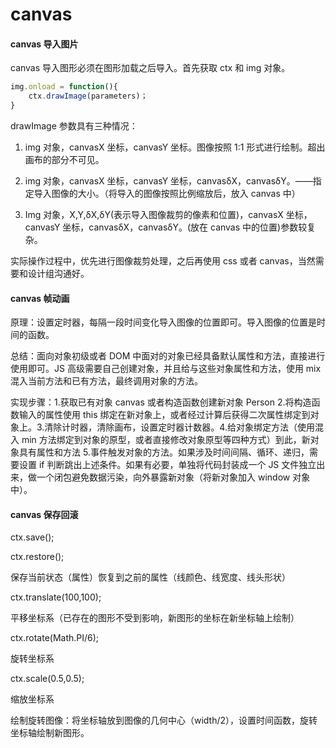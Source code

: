 # canvas

#### canvas 导入图片

canvas 导入图形必须在图形加载之后导入。首先获取 ctx 和 img 对象。

```js
img.onload = function(){
	ctx.drawImage(parameters)；
}
```

drawImage 参数具有三种情况：

1. img 对象，canvasX 坐标，canvasY 坐标。图像按照 1:1 形式进行绘制。超出画布的部分不可见。

2. img 对象，canvasX 坐标，canvasY 坐标，canvasδX，canvasδY。——指定导入图像的大小。（将导入的图像按照比例缩放后，放入 canvas 中）

3. Img 对象，X,Y,δX,δY(表示导入图像裁剪的像素和位置)，canvasX 坐标，canvasY 坐标，canvasδX，canvasδY。(放在 canvas 中的位置)参数较复杂。

实际操作过程中，优先进行图像裁剪处理，之后再使用 css 或者 canvas，当然需要和设计组沟通好。

#### canvas 帧动画

原理：设置定时器，每隔一段时间变化导入图像的位置即可。导入图像的位置是时间的函数。

总结：面向对象初级或者 DOM 中面对的对象已经具备默认属性和方法，直接进行使用即可。JS 高级需要自己创建对象，并且给与这些对象属性和方法，使用 mix 混入当前方法和已有方法，最终调用对象的方法。

实现步骤：1.获取已有对象 canvas 或者构造函数创建新对象 Person 2.将构造函数输入的属性使用 this 绑定在新对象上，或者经过计算后获得二次属性绑定到对象上。3.清除计时器，清除画布，设置定时器计数器。4.给对象绑定方法（使用混入 min 方法绑定到对象的原型，或者直接修改对象原型等四种方式）到此，新对象具有属性和方法 5.事件触发对象的方法。如果涉及时间间隔、循环、递归，需要设置 if 判断跳出上述条件。如果有必要，单独将代码封装成一个 JS 文件独立出来，做一个闭包避免数据污染，向外暴露新对象（将新对象加入 window 对象中）。

#### canvas 保存回滚

ctx.save();

ctx.restore();

保存当前状态（属性）恢复到之前的属性（线颜色、线宽度、线头形状）

ctx.translate(100,100);

平移坐标系（已存在的图形不受到影响，新图形的坐标在新坐标轴上绘制）

ctx.rotate(Math.PI/6);

旋转坐标系

ctx.scale(0.5,0.5);

缩放坐标系

绘制旋转图像：将坐标轴放到图像的几何中心（width/2），设置时间函数，旋转坐标轴绘制新图形。

